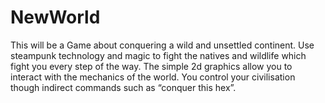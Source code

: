 # NewWorld
This will be a Game about conquering a wild and unsettled continent. Use steampunk technology and magic to fight the natives and wildlife which fight you every step of the way. 
The simple 2d graphics allow you to interact with the mechanics of the world. 
You control your civilisation though indirect commands such as “conquer this hex”. 
